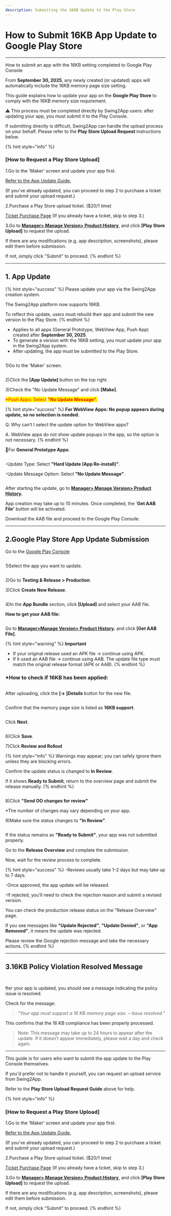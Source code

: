 ```yaml
---
description: Submitting the 16KB Update to the Play Store
---
```


# How to Submit 16KB App Update to Google Play Store

***



How to submit an app with the 16KB setting completed to Google Play Console

From **September 30, 2025**, any newly created (or updated) apps will automatically include the 16KB memory page size setting.

This guide explains how to update your app on the **Google Play Store** to comply with the 16KB memory size requirement.

⚠️ This process must be completed directly by Swing2App users: after updating your app, you must submit it to the Play Console.

If submitting directly is difficult, Swing2App can handle the upload process on your behalf. Please refer to the **Play Store Upload Request** instructions below.

{% hint style="info" %}
### \[How to Request a Play Store Upload]

1.Go to the 'Maker' screen and update your app first.

[Refer to the App Update Guide.](https://documentation.swing2app.com/manual/v3/step4-complete-app-creation/how-to-update-an-app)

(If you've already updated, you can proceed to step 2 to purchase a ticket and submit your upload request.)

2.Purchase a Play Store upload ticket. ($20/1 time)

[Ticket Purchase Page](https://www.swing2app.com/view/order_info_action?product_id=4) (If you already have a ticket, skip to step 3.)

3.Go to [**Manager> Manage Version> Product History**](https://www.swing2app.com/view/app_work_history), and click **\[Play Store Upload]** to request the upload.

If there are any modifications (e.g. app description, screenshots), please edit them before submission.

If not, simply click "Submit" to proceed.
{% endhint %}



***

## **1. App Update**

{% hint style="success" %}
Please update your app via the Swing2App creation system.

The Swing2App platform now supports 16KB.

To reflect this update, users must rebuild their app and submit the new version to the Play Store.
{% endhint %}

* Applies to all apps (General Prototype, WebView App, Push App) created after **September 30, 2025**.
* To generate a version with the 16KB setting, you must update your app in the Swing2App system.
* After updating, the app must be submitted to the Play Store.



<figure><img src="https://documentation.swing2app.com/~gitbook/image?url=https%3A%2F%2F2942842367-files.gitbook.io%2F%7E%2Ffiles%2Fv0%2Fb%2Fgitbook-x-prod.appspot.com%2Fo%2Fspaces%252Fy6EfxfjJ6wzTyBtue1Kt%252Fuploads%252FpNc6OzlJnJ9nXOkm1ezB%252F%25EC%2595%25B1%25EC%25A0%259C%25EC%259E%2591en.png%3Falt%3Dmedia%26token%3D699f4efa-6e9e-4346-a48d-a6997b6602b7&#x26;width=768&#x26;dpr=4&#x26;quality=100&#x26;sign=36de1938&#x26;sv=2" alt=""><figcaption></figcaption></figure>

1\)Go to the 'Maker' screen.

<figure><img src="https://documentation.swing2app.com/~gitbook/image?url=https%3A%2F%2F2942842367-files.gitbook.io%2F%7E%2Ffiles%2Fv0%2Fb%2Fgitbook-x-prod.appspot.com%2Fo%2Fspaces%252Fy6EfxfjJ6wzTyBtue1Kt%252Fuploads%252FtL7Xdomr5qRcfWCX3L5w%252F%25EC%2595%25B1%25EC%25A0%259C%25EC%259E%25911en.png%3Falt%3Dmedia%26token%3Deb497204-b159-43c4-9e92-a10b7a24fb9b&#x26;width=768&#x26;dpr=4&#x26;quality=100&#x26;sign=f86850b0&#x26;sv=2" alt=""><figcaption></figcaption></figure>

2\)Click the **\[App Update]** button on the top right.

3\)Check the "No Update Message" and click **\[Make]**.

<mark style="color:red;">\*Push Apps: Select</mark> <mark style="color:red;"></mark><mark style="color:red;">**"No Update Message"**</mark><mark style="color:red;">.</mark>

{% hint style="success" %}
**For WebView Apps: No popup appears during update, so no selection is needed.**

Q. Why can’t I select the update option for WebView apps?

A. WebView apps do not show update popups in the app, so the option is not necessary.
{% endhint %}

📢For **General Prototype Apps**:

<figure><img src="https://documentation.swing2app.com/~gitbook/image?url=https%3A%2F%2F2942842367-files.gitbook.io%2F%7E%2Ffiles%2Fv0%2Fb%2Fgitbook-x-prod.appspot.com%2Fo%2Fspaces%252Fy6EfxfjJ6wzTyBtue1Kt%252Fuploads%252FZH5MvwmedLc9H5uTNIS8%252F%25EC%259D%25BC%25EB%25B0%2598%25EC%2595%25B1%25EC%2597%2585%25EB%258D%25B0%25EC%259D%25B4%25ED%258A%25B8.png%3Falt%3Dmedia%26token%3Df414fb05-e821-459b-b1a2-924aa968ec15&#x26;width=768&#x26;dpr=4&#x26;quality=100&#x26;sign=e6fdfc42&#x26;sv=2" alt=""><figcaption></figcaption></figure>

-Update Type: Select **"Hard Update (App Re-install)"**.

-Update Message Option: Select **"No Update Message"**.



<figure><img src="https://documentation.swing2app.com/~gitbook/image?url=https%3A%2F%2F2942842367-files.gitbook.io%2F%7E%2Ffiles%2Fv0%2Fb%2Fgitbook-x-prod.appspot.com%2Fo%2Fspaces%252Fy6EfxfjJ6wzTyBtue1Kt%252Fuploads%252FBQpuVLTSao8CSsiRrcFy%252F%25EC%2595%25B1%25EC%25A0%259C%25EC%259E%25912en.png%3Falt%3Dmedia%26token%3D218ee1cd-a81d-4e93-baa4-0e8344ec6ad5&#x26;width=768&#x26;dpr=4&#x26;quality=100&#x26;sign=36ab7191&#x26;sv=2" alt=""><figcaption></figcaption></figure>

After starting the update, go to [**Manager> Manage Version> Product History**](https://www.swing2app.com/view/app_work_history)**.**

App creation may take up to 10 minutes. Once completed, the '**Get AAB File'** button will be activated.

Download the AAB file and proceed to the Google Play Console.

***



## **2.Google Play Store App Update Submission** <a href="#id-2.google-play-store-app-update-submission" id="id-2.google-play-store-app-update-submission"></a>

Go to the [Google Play Console](https://play.google.com/console/u/0/developers)

<div align="left"><figure><img src="https://documentation.swing2app.com/~gitbook/image?url=https%3A%2F%2F2942842367-files.gitbook.io%2F%7E%2Ffiles%2Fv0%2Fb%2Fgitbook-x-prod.appspot.com%2Fo%2Fspaces%252Fy6EfxfjJ6wzTyBtue1Kt%252Fuploads%252F11yQulk3K7DeOr92rs6D%252Fimage.png%3Falt%3Dmedia%26token%3D893a626f-ff95-4b7a-96b2-873099ade41c&#x26;width=768&#x26;dpr=4&#x26;quality=100&#x26;sign=600bf008&#x26;sv=2" alt=""><figcaption></figcaption></figure></div>

1\)Select the app you want to update.



<figure><img src="https://documentation.swing2app.com/~gitbook/image?url=https%3A%2F%2F2942842367-files.gitbook.io%2F%7E%2Ffiles%2Fv0%2Fb%2Fgitbook-x-prod.appspot.com%2Fo%2Fspaces%252Fy6EfxfjJ6wzTyBtue1Kt%252Fuploads%252FchiQxs5ddUCMBJkccAoW%252Fimage.png%3Falt%3Dmedia%26token%3D23d84bfe-6639-4d59-a794-e4d7776d94e5&#x26;width=768&#x26;dpr=4&#x26;quality=100&#x26;sign=bf420b87&#x26;sv=2" alt=""><figcaption></figcaption></figure>

2\)Go to **Testing & Release > Production**.

3\)Click **Create New Release**.



<figure><img src="https://documentation.swing2app.com/~gitbook/image?url=https%3A%2F%2F2942842367-files.gitbook.io%2F%7E%2Ffiles%2Fv0%2Fb%2Fgitbook-x-prod.appspot.com%2Fo%2Fspaces%252Fy6EfxfjJ6wzTyBtue1Kt%252Fuploads%252FhZevrtrt0MfmrpFvSBdz%252Fimage.png%3Falt%3Dmedia%26token%3D7e489e92-5b5c-4715-a16a-4696bda3f009&#x26;width=768&#x26;dpr=4&#x26;quality=100&#x26;sign=5def1361&#x26;sv=2" alt=""><figcaption></figcaption></figure>

4\)In the **App Bundle** section, click **\[Upload]** and select your AAB file.



**How to get your AAB file:**

<figure><img src="https://documentation.swing2app.com/~gitbook/image?url=https%3A%2F%2F2942842367-files.gitbook.io%2F%7E%2Ffiles%2Fv0%2Fb%2Fgitbook-x-prod.appspot.com%2Fo%2Fspaces%252Fy6EfxfjJ6wzTyBtue1Kt%252Fuploads%252FBQpuVLTSao8CSsiRrcFy%252F%25EC%2595%25B1%25EC%25A0%259C%25EC%259E%25912en.png%3Falt%3Dmedia%26token%3D218ee1cd-a81d-4e93-baa4-0e8344ec6ad5&#x26;width=768&#x26;dpr=4&#x26;quality=100&#x26;sign=36ab7191&#x26;sv=2" alt=""><figcaption></figcaption></figure>

Go to [**Manager>Manage Version> Product History**](https://www.swing2app.com/view/app_work_history)**.** and click **\[Get AAB File]**.

{% hint style="warning" %}
**Important**

* If your original release used an APK file → continue using APK.
* If it used an AAB file → continue using AAB. The update file type must match the original release format (APK or AAB).
{% endhint %}



### \*How to check if 16KB has been applied:

<figure><img src="https://documentation.swing2app.co.kr/~gitbook/image?url=https%3A%2F%2F684031119-files.gitbook.io%2F%7E%2Ffiles%2Fv0%2Fb%2Fgitbook-x-prod.appspot.com%2Fo%2Fspaces%252FmsJj00k8mj8AcVpnn9Xs%252Fuploads%252FT3ce4pFxB6SFEkVD1ILg%252F16kb01.png%3Falt%3Dmedia%26token%3Ddc3eae59-31af-42d2-8034-ab78a0f9c515&#x26;width=768&#x26;dpr=4&#x26;quality=100&#x26;sign=5890e661&#x26;sv=2" alt=""><figcaption></figcaption></figure>

After uploading, click the **\[→ ]Details** button for the new file.



<figure><img src="https://documentation.swing2app.co.kr/~gitbook/image?url=https%3A%2F%2F684031119-files.gitbook.io%2F%7E%2Ffiles%2Fv0%2Fb%2Fgitbook-x-prod.appspot.com%2Fo%2Fspaces%252FmsJj00k8mj8AcVpnn9Xs%252Fuploads%252FxQrNxaDeGD4Nwhdg7GlA%252F16kb02.png%3Falt%3Dmedia%26token%3Db37e5a02-94b4-4da0-81e9-1631d7da9c1b&#x26;width=768&#x26;dpr=4&#x26;quality=100&#x26;sign=6c713439&#x26;sv=2" alt=""><figcaption></figcaption></figure>

Confirm that the memory page size is listed as **16KB support**.



<figure><img src="https://documentation.swing2app.co.kr/~gitbook/image?url=https%3A%2F%2F684031119-files.gitbook.io%2F%7E%2Ffiles%2Fv0%2Fb%2Fgitbook-x-prod.appspot.com%2Fo%2Fspaces%252FmsJj00k8mj8AcVpnn9Xs%252Fuploads%252Fln7m70wFpfBUhJcRHT7P%252F16kb03.png%3Falt%3Dmedia%26token%3D824da799-d3fa-4cfe-a114-636d377a77e1&#x26;width=768&#x26;dpr=4&#x26;quality=100&#x26;sign=60333930&#x26;sv=2" alt=""><figcaption></figcaption></figure>

Click **Next**.



<figure><img src="https://documentation.swing2app.co.kr/~gitbook/image?url=https%3A%2F%2F684031119-files.gitbook.io%2F%7E%2Ffiles%2Fv0%2Fb%2Fgitbook-x-prod.appspot.com%2Fo%2Fspaces%252FmsJj00k8mj8AcVpnn9Xs%252Fuploads%252FMuo0haPeeEwIJXQjYkl4%252Faab%25EC%2597%2585%25EB%258D%25B0%25EC%259D%25B4%25ED%258A%25B84.png%3Falt%3Dmedia%26token%3D6cc2e3ea-e193-40af-b9f1-7bb27a93b6d0&#x26;width=768&#x26;dpr=4&#x26;quality=100&#x26;sign=421c3551&#x26;sv=2" alt=""><figcaption></figcaption></figure>

6\)Click **Save**.

7\)Click **Review and Rollout**

{% hint style="info" %}
Warnings may appear; you can safely ignore them unless they are blocking errors.

Confirm the update status is changed to **In Review**.

If it shows **Ready to Submit**, return to the overview page and submit the release manually.
{% endhint %}

<figure><img src="https://documentation.swing2app.co.kr/~gitbook/image?url=https%3A%2F%2F684031119-files.gitbook.io%2F%7E%2Ffiles%2Fv0%2Fb%2Fgitbook-x-prod.appspot.com%2Fo%2Fspaces%252FmsJj00k8mj8AcVpnn9Xs%252Fuploads%252FyvUdmcD3oROD9a8y2xLP%252Faab%25EC%2597%2585%25EB%258D%25B0%25EC%259D%25B4%25ED%258A%25B85.png%3Falt%3Dmedia%26token%3Dc4928629-2fce-446d-927d-01e896f64029&#x26;width=768&#x26;dpr=4&#x26;quality=100&#x26;sign=fac6bd0d&#x26;sv=2" alt=""><figcaption></figcaption></figure>

8\)Click **"Send OO changes for review"**

\*The number of changes may vary depending on your app.

9\)Make sure the status changes to **"In Review"**.



<figure><img src="https://documentation.swing2app.co.kr/~gitbook/image?url=https%3A%2F%2F684031119-files.gitbook.io%2F%7E%2Ffiles%2Fv0%2Fb%2Fgitbook-x-prod.appspot.com%2Fo%2Fspaces%252FmsJj00k8mj8AcVpnn9Xs%252Fuploads%252Fv160dzvOswX03nTRRzj6%252F16kb00.png%3Falt%3Dmedia%26token%3D9a40db32-d5f3-4668-a22c-d844761cf390&#x26;width=768&#x26;dpr=4&#x26;quality=100&#x26;sign=b072ddfd&#x26;sv=2" alt=""><figcaption></figcaption></figure>

If the status remains as **"Ready to Submit"**, your app was not submitted properly.

Go to the **Release Overview** and complete the submission.

Now, wait for the review process to complete.

{% hint style="success" %}
-Reviews usually take 1–2 days but may take up to 7 days.

-Once approved, the app update will be released.

-If rejected, you’ll need to check the rejection reason and submit a revised version.

You can check the production release status on the "Release Overview" page.

If you see messages like **"Update Rejected"**, **"Update Denied"**, or **"App Removed"**, it means the update was rejected.

Please review the Google rejection message and take the necessary actions.
{% endhint %}

***



## **3.16KB Policy Violation Resolved Message**

<div align="left"><figure><img src="../../.gitbook/assets/e16kb.png" alt=""><figcaption></figcaption></figure></div>

<div align="left"><figure><img src="../../.gitbook/assets/e16kb2.png" alt=""><figcaption></figcaption></figure></div>

fter your app is updated, you should see a message indicating the policy issue is resolved.

Check for the message:

> _"Your app must support a 16 KB memory page size. – Issue resolved."_

This confirms that the 16 KB compliance has been properly processed.

> Note: This message may take up to 24 hours to appear after the update. If it doesn’t appear immediately, please wait a day and check again.



***



This guide is for users who want to submit the app update to the Play Console themselves.

If you'd prefer not to handle it yourself, you can request an upload service from Swing2App.

Refer to the **Play Store Upload Request Guide** above for help.

{% hint style="info" %}
### \[How to Request a Play Store Upload]

1.Go to the 'Maker' screen and update your app first.

[Refer to the App Update Guide.](https://documentation.swing2app.com/manual/v3/step4-complete-app-creation/how-to-update-an-app)

(If you've already updated, you can proceed to step 2 to purchase a ticket and submit your upload request.)

2.Purchase a Play Store upload ticket. ($20/1 time)

[Ticket Purchase Page](https://www.swing2app.com/view/order_info_action?product_id=4) (If you already have a ticket, skip to step 3.)

3.Go to [**Manager> Manage Version> Product History**](https://www.swing2app.com/view/app_work_history), and click **\[Play Store Upload]** to request the upload.

If there are any modifications (e.g. app description, screenshots), please edit them before submission.

If not, simply click "Submit" to proceed.
{% endhint %}

